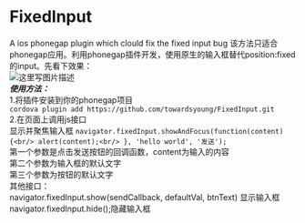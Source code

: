 # FixedInput
A ios phonegap plugin which clould fix the fixed input bug
该方法只适合phonegap应用。利用phonegap插件开发，使用原生的输入框替代position:fixed的input。先看下效果：<br/>
![这里写图片描述](http://img.blog.csdn.net/20150824175705107)<br/>
***使用方法：***<br/>
1.将插件安装到你的phonegap项目<br/>
`cordova plugin add https://github.com/towardsyoung/FixedInput.git`<br/>
2.在页面上调用js接口<br/>
显示并聚焦输入框
 `navigator.fixedInput.showAndFocus(function(content){<br/>
         alert(content);<br/>
 }, 'hello world', '发送');`<br/>
 第一个参数是点击发送按钮的回调函数，content为输入的内容<br/>
 第二个参数为输入框的默认文字<br/>
 第三个参数为按钮的默认文字<br/>
 其他接口：<br/>
navigator.fixedInput.show(sendCallback, defaultVal, btnText) 显示输入框<br/>
navigator.fixedInput.hide();隐藏输入框
